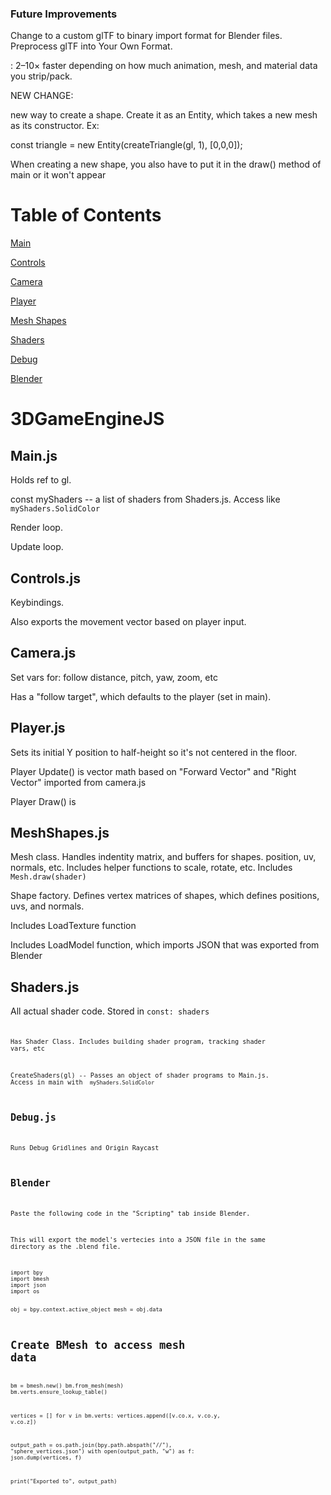 ### Future Improvements

Change to a custom glTF to binary import format for Blender files. Preprocess glTF into Your Own Format.

: 2–10× faster depending on how much animation, mesh, and material data you strip/pack.








NEW CHANGE:

new way to create a shape. Create it as an Entity, which takes a new mesh as its constructor. Ex:

const triangle = new Entity(createTriangle(gl, 1), [0,0,0]);

When creating a new shape, you also have to put it in the draw() method of main or it won't appear






# Table of Contents

[Main](#mainjs)

[Controls](#controlsjs)

[Camera](#camerajs)

[Player](#playerjs)

[Mesh Shapes](#meshshapesjs)

[Shaders](#shadersjs)

[Debug](#debugjs)

[Blender](#blender)




# 3DGameEngineJS



## Main.js

Holds ref to gl. 

const myShaders -- a list of shaders from Shaders.js. Access like <code> myShaders.SolidColor </code>

Render loop.

Update loop.




## Controls.js

Keybindings.

Also exports the movement vector based on player input.



## Camera.js

Set vars for: follow distance, pitch, yaw, zoom, etc

Has a "follow target", which defaults to the player (set in main).





## Player.js

Sets its initial Y position to half-height so it's not centered in the floor.

Player Update() is vector math based on "Forward Vector" and "Right Vector" imported from camera.js

Player Draw() is 


## MeshShapes.js

Mesh class. Handles indentity matrix, and buffers for shapes. position, uv, normals, etc. 
Includes helper functions to scale, rotate, etc.
Includes <code>Mesh.draw(shader)</code>

Shape factory. Defines vertex matrices of shapes, which defines positions, uvs, and normals.

Includes LoadTexture function

Includes LoadModel function, which imports JSON that was exported from Blender



## Shaders.js

All actual shader code. Stored in <code>const: shaders<code> 

Has Shader Class. Includes building shader program, tracking shader vars, etc

CreateShaders(gl) -- Passes an object of shader programs to Main.js. 
Access in main with <code> myShaders.SolidColor </code>



## Debug.js

Runs Debug Gridlines and Origin Raycast



## Blender

Paste the following code in the "Scripting" tab inside Blender.

This will export the model's vertecies into a JSON file in the same directory as the .blend file.

<code>
import bpy
import bmesh
import json
import os

obj = bpy.context.active_object
mesh = obj.data

# Create BMesh to access mesh data
bm = bmesh.new()
bm.from_mesh(mesh)
bm.verts.ensure_lookup_table()

vertices = []
for v in bm.verts:
    vertices.append([v.co.x, v.co.y, v.co.z])

output_path = os.path.join(bpy.path.abspath("//"), "sphere_vertices.json")
with open(output_path, "w") as f:
    json.dump(vertices, f)

print("Exported to", output_path)
</code>